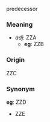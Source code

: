 predecessor
### Meaning
+ _adj_: ZZA
    + __eg__: ZZB

### Origin

ZZC

### Synonym

__eg__: ZZD

+ ZZE


